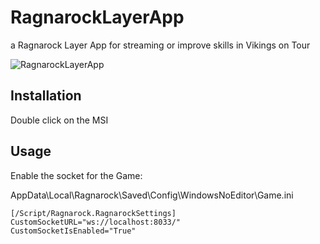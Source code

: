 # RagnarockLayerApp
a Ragnarock Layer App for streaming or improve skills in Vikings on Tour

![RagnarockLayerApp](https://user-images.githubusercontent.com/347826/233605404-4dbd8a29-a304-41c4-ae06-a05b48a8b3c3.png)

## Installation

Double click on the MSI

## Usage 

Enable the socket for the Game:

AppData\Local\Ragnarock\Saved\Config\WindowsNoEditor\Game.ini


    [/Script/Ragnarock.RagnarockSettings]
    CustomSocketURL="ws://localhost:8033/"
    CustomSocketIsEnabled="True" 
